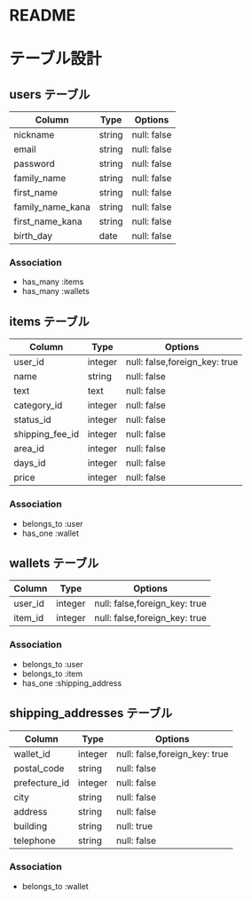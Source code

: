 # README

# テーブル設計

## users テーブル

| Column           | Type    | Options     |
| ---------------- | ------- | ----------- |
| nickname         | string  | null: false |
| email            | string  | null: false |
| password         | string  | null: false |
| family_name      | string  | null: false |
| first_name       | string  | null: false |
| family_name_kana | string  | null: false |
| first_name_kana  | string  | null: false |
| birth_day        | date    | null: false |

### Association

- has_many :items
- has_many :wallets

## items テーブル

| Column          | Type    | Options                       |
| --------------- | ------- | ----------------------------- |
| user_id         | integer | null: false,foreign_key: true |
| name            | string  | null: false                   |
| text            | text    | null: false                   |
| category_id     | integer | null: false                   |
| status_id       | integer | null: false                   |
| shipping_fee_id | integer | null: false                   |
| area_id         | integer | null: false                   |
| days_id         | integer | null: false                   |
| price           | integer | null: false                   |

### Association

- belongs_to :user
- has_one :wallet

## wallets テーブル

| Column   | Type    | Options                       |
| -------- | ------- | ----------------------------- |
| user_id  | integer | null: false,foreign_key: true |
| item_id  | integer | null: false,foreign_key: true |

### Association

- belongs_to :user
- belongs_to :item
- has_one :shipping_address

## shipping_addresses テーブル

| Column        | Type       | Options                       |
| ------------- | ---------- | ----------------------------- |
| wallet_id     | integer    | null: false,foreign_key: true |
| postal_code   | string     | null: false                   |
| prefecture_id | integer    | null: false                   |
| city          | string     | null: false                   |
| address       | string     | null: false                   |
| building      | string     | null: true                    |
| telephone     | string     | null: false                   |

### Association

- belongs_to :wallet
